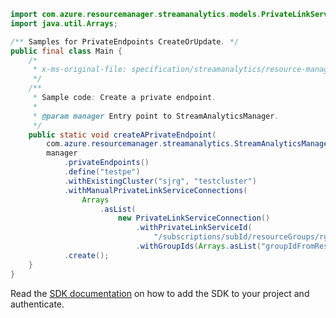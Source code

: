 ```java
import com.azure.resourcemanager.streamanalytics.models.PrivateLinkServiceConnection;
import java.util.Arrays;

/** Samples for PrivateEndpoints CreateOrUpdate. */
public final class Main {
    /*
     * x-ms-original-file: specification/streamanalytics/resource-manager/Microsoft.StreamAnalytics/stable/2020-03-01/examples/PrivateEndpoint_Create.json
     */
    /**
     * Sample code: Create a private endpoint.
     *
     * @param manager Entry point to StreamAnalyticsManager.
     */
    public static void createAPrivateEndpoint(
        com.azure.resourcemanager.streamanalytics.StreamAnalyticsManager manager) {
        manager
            .privateEndpoints()
            .define("testpe")
            .withExistingCluster("sjrg", "testcluster")
            .withManualPrivateLinkServiceConnections(
                Arrays
                    .asList(
                        new PrivateLinkServiceConnection()
                            .withPrivateLinkServiceId(
                                "/subscriptions/subId/resourceGroups/rg1/providers/Microsoft.Network/privateLinkServices/testPls")
                            .withGroupIds(Arrays.asList("groupIdFromResource"))))
            .create();
    }
}
```

Read the [SDK documentation](https://github.com/Azure/azure-sdk-for-java/blob/azure-resourcemanager-streamanalytics_1.0.0-beta.2/sdk/streamanalytics/azure-resourcemanager-streamanalytics/README.md) on how to add the SDK to your project and authenticate.
